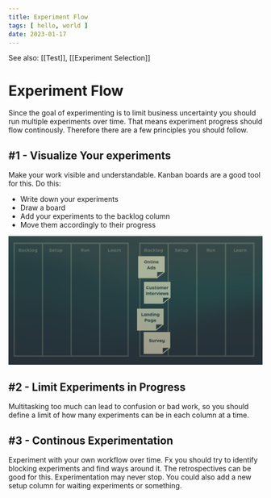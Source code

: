 ```yaml
---
title: Experiment Flow
tags: [ hello, world ]
date: 2023-01-17
---
```


See also: [[Test]], [[Experiment Selection]]

# Experiment Flow
Since the goal of experimenting is to limit business uncertainty you should run multiple experiments over time. That means experiment progress should flow continously. Therefore there are a few principles you should follow.

## #1 - Visualize Your experiments
Make your work visible and understandable. Kanban boards are a good tool for this. Do this:

- Write down your experiments
- Draw a board
- Add your experiments to the backlog column
- Move them accordingly to their progress

![](img/pasted_img_20230117181824.png)

## #2 - Limit Experiments in Progress
Multitasking too much can lead to confusion or bad work, so you should define a limit of how many experiments can be in each column at a time.

## #3 - Continous Experimentation
Experiment with your own workflow over time. Fx you should try to identify blocking experiments and find ways around it. The retrospectives can be good for this. Experimentation may never stop. You could also add a new setup column for waiting experiments or something.

